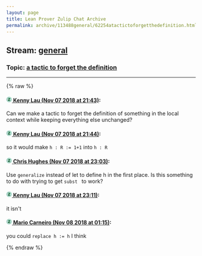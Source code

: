 ```yaml
---
layout: page
title: Lean Prover Zulip Chat Archive 
permalink: archive/113488general/62254atactictoforgetthedefinition.html
---
```


## Stream: [general](index.html)
### Topic: [a tactic to forget the definition](62254atactictoforgetthedefinition.html)

---


{% raw %}
#### [![Click to go to Zulip](../../assets/img/zulip2.png) Kenny Lau (Nov 07 2018 at 21:43)](https://leanprover.zulipchat.com/#narrow/stream/113488-general/topic/a%20tactic%20to%20forget%20the%20definition/near/147254137):
Can we make a tactic to forget the definition of something in the local context while keeping everything else unchanged?

#### [![Click to go to Zulip](../../assets/img/zulip2.png) Kenny Lau (Nov 07 2018 at 21:44)](https://leanprover.zulipchat.com/#narrow/stream/113488-general/topic/a%20tactic%20to%20forget%20the%20definition/near/147254192):
so it would make `h : R := 1+1` into `h : R`

#### [![Click to go to Zulip](../../assets/img/zulip2.png) Chris Hughes (Nov 07 2018 at 23:03)](https://leanprover.zulipchat.com/#narrow/stream/113488-general/topic/a%20tactic%20to%20forget%20the%20definition/near/147259811):
Use `generalize` instead of let to define h in the first place. Is this something to do with trying to get `subst ` to work?

#### [![Click to go to Zulip](../../assets/img/zulip2.png) Kenny Lau (Nov 07 2018 at 23:11)](https://leanprover.zulipchat.com/#narrow/stream/113488-general/topic/a%20tactic%20to%20forget%20the%20definition/near/147260386):
it isn't

#### [![Click to go to Zulip](../../assets/img/zulip2.png) Mario Carneiro (Nov 08 2018 at 01:15)](https://leanprover.zulipchat.com/#narrow/stream/113488-general/topic/a%20tactic%20to%20forget%20the%20definition/near/147266720):
you could `replace h := h` I think


{% endraw %}
